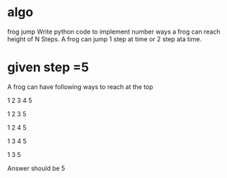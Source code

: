 # algo
frog jump 
Write python code to implement number ways a frog can reach height of N Steps.
A frog can jump 1 step at time or 2 step ata time.

# given step =5
A frog can have following ways to reach at the top

1 2 3 4 5

1 2 3 5

1 2 4 5

1 3 4 5

1 3 5

Answer should be 5